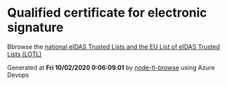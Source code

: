 # Qualified certificate for electronic signature 
 Bbrowse the [national eIDAS Trusted Lists and the EU List of eIDAS Trusted Lists (LOTL)](https://webgate.ec.europa.eu/tl-browser/#/) 
 
 
Generated at **Fri 10/02/2020  0:06:09.01** by [node-tl-browse](https://github.com/ymedlop/node-tl-browser) using Azure Devops 
